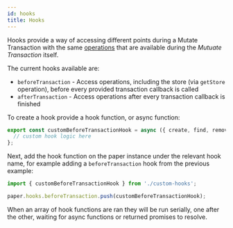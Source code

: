 ```yaml
---
id: hooks
title: Hooks
---
```


Hooks provide a way of accessing different points during a Mutate Transaction with the same [operations](/docs/paper/mutating-data#transaction-operations) that are available during the *Mutuate Transaction* itself.

The current hooks available are:
* `beforeTransaction` - Access operations, including the store (via `getStore` operation), before every provided transaction callback is called
* `afterTransaction` - Access operations after every transaction callback is finished

To create a hook provide a hook function, or async function:

```js
export const customBeforeTransactionHook = async ({ create, find, remove, clone, getStore, queueEvent }) {
  // custom hook logic here
};
```


Next, add the hook function on the paper instance under the relevant hook name, for example adding a `beforeTransaction` hook from the previous example:

```js
import { customBeforeTransactionHook } from './custom-hooks';

paper.hooks.beforeTransaction.push(customBeforeTransactionHook);
```

When an array of hook functions are ran they will be run serially, one after the other, waiting for async functions or returned promises to resolve.
